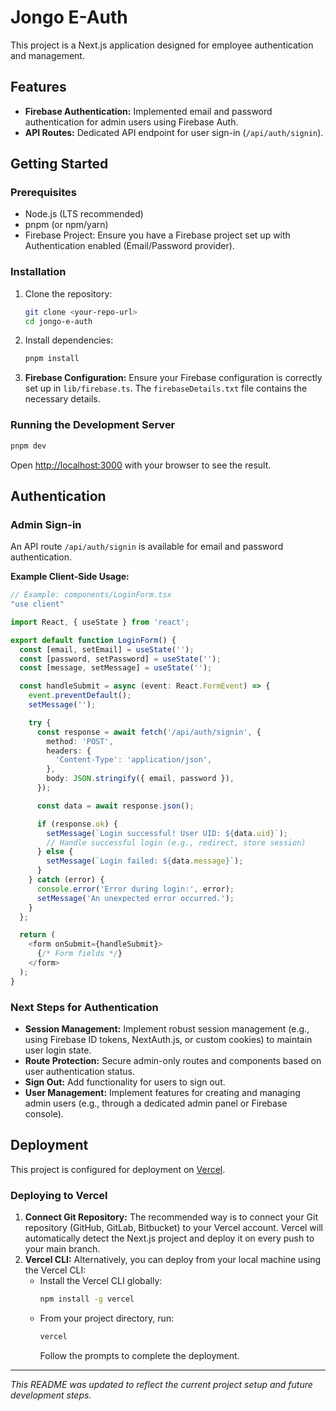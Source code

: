 # Jongo E-Auth

This project is a Next.js application designed for employee authentication and management.

## Features

*   **Firebase Authentication:** Implemented email and password authentication for admin users using Firebase Auth.
*   **API Routes:** Dedicated API endpoint for user sign-in (`/api/auth/signin`).

## Getting Started

### Prerequisites

*   Node.js (LTS recommended)
*   pnpm (or npm/yarn)
*   Firebase Project: Ensure you have a Firebase project set up with Authentication enabled (Email/Password provider).

### Installation

1.  Clone the repository:
    ```bash
    git clone <your-repo-url>
    cd jongo-e-auth
    ```
2.  Install dependencies:
    ```bash
    pnpm install
    ```
3.  **Firebase Configuration:**
    Ensure your Firebase configuration is correctly set up in `lib/firebase.ts`. The `firebaseDetails.txt` file contains the necessary details.

### Running the Development Server

```bash
pnpm dev
```

Open [http://localhost:3000](http://localhost:3000) with your browser to see the result.

## Authentication

### Admin Sign-in

An API route `/api/auth/signin` is available for email and password authentication.

**Example Client-Side Usage:**

```typescript
// Example: components/LoginForm.tsx
"use client"

import React, { useState } from 'react';

export default function LoginForm() {
  const [email, setEmail] = useState('');
  const [password, setPassword] = useState('');
  const [message, setMessage] = useState('');

  const handleSubmit = async (event: React.FormEvent) => {
    event.preventDefault();
    setMessage('');

    try {
      const response = await fetch('/api/auth/signin', {
        method: 'POST',
        headers: {
          'Content-Type': 'application/json',
        },
        body: JSON.stringify({ email, password }),
      });

      const data = await response.json();

      if (response.ok) {
        setMessage(`Login successful! User UID: ${data.uid}`);
        // Handle successful login (e.g., redirect, store session)
      } else {
        setMessage(`Login failed: ${data.message}`);
      }
    } catch (error) {
      console.error('Error during login:', error);
      setMessage('An unexpected error occurred.');
    }
  };

  return (
    <form onSubmit={handleSubmit}>
      {/* Form fields */}
    </form>
  );
}
```

### Next Steps for Authentication

*   **Session Management:** Implement robust session management (e.g., using Firebase ID tokens, NextAuth.js, or custom cookies) to maintain user login state.
*   **Route Protection:** Secure admin-only routes and components based on user authentication status.
*   **Sign Out:** Add functionality for users to sign out.
*   **User Management:** Implement features for creating and managing admin users (e.g., through a dedicated admin panel or Firebase console).

## Deployment

This project is configured for deployment on [Vercel](https://vercel.com).

### Deploying to Vercel

1.  **Connect Git Repository:** The recommended way is to connect your Git repository (GitHub, GitLab, Bitbucket) to your Vercel account. Vercel will automatically detect the Next.js project and deploy it on every push to your main branch.
2.  **Vercel CLI:** Alternatively, you can deploy from your local machine using the Vercel CLI:
    *   Install the Vercel CLI globally:
        ```bash
        npm install -g vercel
        ```
    *   From your project directory, run:
        ```bash
        vercel
        ```
        Follow the prompts to complete the deployment.

---
*This README was updated to reflect the current project setup and future development steps.*